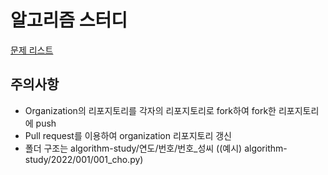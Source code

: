 # 알고리즘 스터디
[문제 리스트](https://github.com/july5amp/algorithm-study-list)

## 주의사항
- Organization의 리포지토리를 각자의 리포지토리로 fork하여 fork한 리포지토리에 push
- Pull request를 이용하여 organization 리포지토리 갱신
- 폴더 구조는 algorithm-study/연도/번호/번호_성씨 ((예시) algorithm-study/2022/001/001_cho.py)